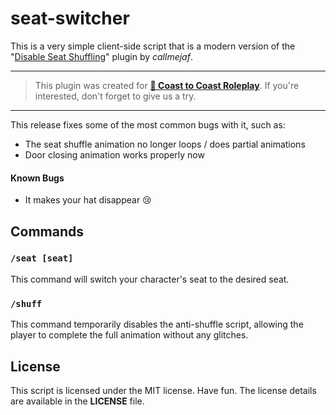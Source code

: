 # seat-switcher 
This is a very simple client-side script that is a modern version of the "[Disable Seat Shuffling](https://forum.cfx.re/t/release-disable-seat-shuffling/53526)" plugin by _callmejaf_.

---
> This plugin was created for [**🌊 Coast to Coast Roleplay**](https://coasttocoastrp.com/). If you're interested, don't forget to give us a try.
---

This release fixes some of the most common bugs with it, such as:
- The seat shuffle animation no longer loops / does partial animations
- Door closing animation works properly now

#### Known Bugs

* It makes your hat disappear 😢



## Commands

### `/seat [seat]`
This command will switch your character's seat to the desired seat.

### `/shuff`
This command temporarily disables the anti-shuffle script, allowing the player to complete the full animation without any glitches.




## License
This script is licensed under the MIT license. Have fun. The license details are available in the **LICENSE** file.

